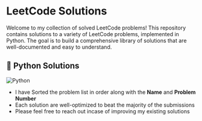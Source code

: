 # LeetCode Solutions

Welcome to my collection of solved LeetCode problems! This repository contains solutions to a variety of LeetCode problems, implemented in Python. The goal is to build a comprehensive library of solutions that are well-documented and easy to understand.

## 🐍 Python Solutions

![Python](https://img.shields.io/badge/Python-%233776AB?logo=python&logoColor=white)

- I have Sorted the problem list in order along with the **Name** and **Problem Number**
- Each solution are well-optimized to beat the majority of the submissions
- Please feel free to reach out incase of improving my existing solutions
